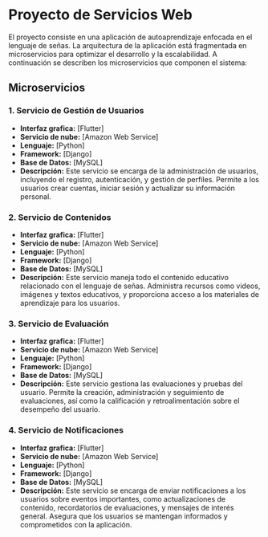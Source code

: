 # Proyecto de Servicios Web
El proyecto consiste en una aplicación de autoaprendizaje enfocada en el lenguaje de señas.
La arquitectura de la aplicación está fragmentada en microservicios para optimizar el desarrollo y la escalabilidad.
A continuación se describen los microservicios que componen el sistema:

## Microservicios

### 1. Servicio de Gestión de Usuarios
- **Interfaz grafica:** [Flutter]
- **Servicio de nube:** [Amazon Web Service]
- **Lenguaje:** [Python]
- **Framework:** [Django]
- **Base de Datos:** [MySQL]
- **Descripción:**
 Este servicio se encarga de la administración de usuarios, incluyendo el registro, autenticación, y gestión de perfiles.
 Permite a los usuarios crear cuentas, iniciar sesión y actualizar su información personal.

### 2. Servicio de Contenidos
- **Interfaz grafica:** [Flutter]
- **Servicio de nube:** [Amazon Web Service]
- **Lenguaje:** [Python]
- **Framework:** [Django]
- **Base de Datos:** [MySQL]
- **Descripción:**
 Este servicio maneja todo el contenido educativo relacionado con el lenguaje de señas. Administra recursos como videos, imágenes y textos educativos, y proporciona acceso a los materiales de aprendizaje para los usuarios.

### 3. Servicio de Evaluación
- **Interfaz grafica:** [Flutter]
- **Servicio de nube:** [Amazon Web Service]
- **Lenguaje:** [Python]
- **Framework:** [Django]
- **Base de Datos:** [MySQL]
- **Descripción:**
 Este servicio gestiona las evaluaciones y pruebas del usuario. Permite la creación, administración y seguimiento de evaluaciones, así como la calificación y retroalimentación sobre el desempeño del usuario.

### 4. Servicio de Notificaciones
- **Interfaz grafica:** [Flutter]
- **Servicio de nube:** [Amazon Web Service]
- **Lenguaje:** [Python]
- **Framework:** [Django]
- **Base de Datos:** [MySQL]
- **Descripción:**
 Este servicio se encarga de enviar notificaciones a los usuarios sobre eventos importantes, como actualizaciones de contenido, recordatorios de evaluaciones, y mensajes de interés general. Asegura que los usuarios se mantengan informados y comprometidos con la aplicación.
